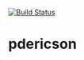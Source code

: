 [![Build Status](https://travis-ci.org/pdericson/pdericson.svg?branch=master)](https://travis-ci.org/pdericson/pdericson)

# pdericson

